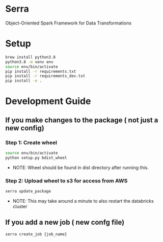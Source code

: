 # Serra
Object-Oriented Spark Framework for Data Transformations

# Setup

```bash
brew install python3.8
python3.8 -m venv env
source env/bin/activate
pip install -r requirements.txt
pip install -r requirements_dev.txt
pip install -e .
```

# Development Guide

## If you make changes to the package ( not just a new config)

### Step 1: Create wheel
```bash
source env/bin/activate
python setup.py bdist_wheel
```
* NOTE: Wheel should be found in dist directory after running this.

### Step 2: Upload wheel to s3 for access from AWS
```bash
serra update_package
```
* NOTE: This may take around a minute to also restart the databricks cluster

## If you add a new job ( new confg file)
```bash
serra create_job {job_name}
```
